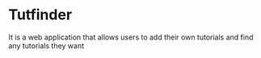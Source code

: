 # Tutfinder
It is a web application that allows users to add their own tutorials and find any tutorials they want
